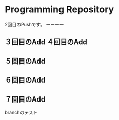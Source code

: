 # Programming Repository
2回目のPushです。
ーーーー

３回目のAdd
４回目のAdd
----
５回目のAdd
---
６回目のAdd
---
７回目のAdd
---
branchのテスト